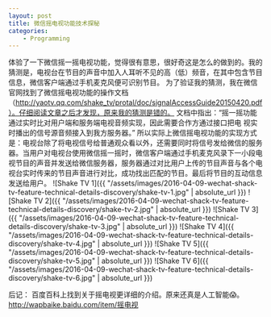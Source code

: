 ```yaml
---
layout: post
title: 微信摇电视功能技术探秘
categories:
    - Programming
---
```


体验了一下微信摇一摇电视功能，觉得很有意思，很好奇这是怎么的做到的。我的猜测是，电视台在节目的声音中加入人耳听不见的高（低）频音，在其中包含节目信息，微信客户端通过手机麦克风便可识别节目。
为了验证我的猜测，我在微信官网找到了微信摇电视功能的操作文档（http://yaotv.qq.com/shake_tv/protal/doc/signalAccessGuide20150420.pdf）。仔细阅读文章之后才发现，原来我的猜测是错的。
文档中指出：“摇一摇功能通过实时比对用户端和服务端电视音频实现，因此需要合作方通过接口把电 视实时播出的信号源音频接入到我方服务器。”
所以实际上微信摇电视功能的实现方式是：电视台除了将电视信号给普通观众看以外，还需要同时将信号发给微信的服务器。当用户对电视台使用微信摇一摇时，微信客户端通过手机麦克风录下一小段电视节目的声音并发送给微信服务器，服务器通过对比用户上传的节目声音与各个电视台实时传来的节目声音进行对比，成功找出匹配的节目。最后将节目的互动信息发送给用户。
![Shake TV 1]({{ "/assets/images/2016-04-09-wechat-shack-tv-feature-technical-details-discovery/shake-tv-1.jpg" | absolute_url }})
![Shake TV 2]({{ "/assets/images/2016-04-09-wechat-shack-tv-feature-technical-details-discovery/shake-tv-2.jpg" | absolute_url }})
![Shake TV 3]({{ "/assets/images/2016-04-09-wechat-shack-tv-feature-technical-details-discovery/shake-tv-3.jpg" | absolute_url }})
![Shake TV 4]({{ "/assets/images/2016-04-09-wechat-shack-tv-feature-technical-details-discovery/shake-tv-4.jpg" | absolute_url }})
![Shake TV 5]({{ "/assets/images/2016-04-09-wechat-shack-tv-feature-technical-details-discovery/shake-tv-5.jpg" | absolute_url }})
![Shake TV 6]({{ "/assets/images/2016-04-09-wechat-shack-tv-feature-technical-details-discovery/shake-tv-6.jpg" | absolute_url }})

后记：
百度百科上找到关于摇电视更详细的介绍。原来还真是人工智能😱。http://wapbaike.baidu.com/item/摇电视
 






